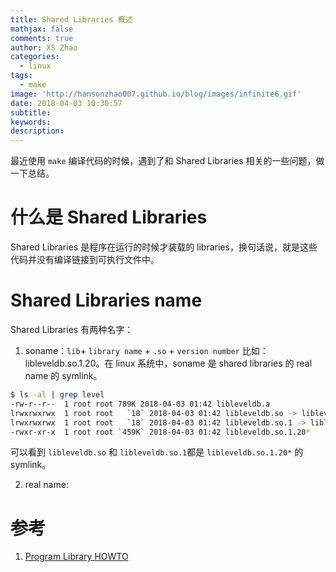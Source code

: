 ```yaml
---
title: Shared Libraries 概述
mathjax: false
comments: true
author: XS Zhao
categories:
  - linux
tags:
  - make
image: 'http://hansonzhao007.github.io/blog/images/infinite6.gif'
date: 2018-04-03 10:30:57
subtitle:
keywords:
description:
---
```


最近使用 `make` 编译代码的时候，遇到了和 Shared Libraries 相关的一些问题，做一下总结。

# 什么是 Shared Libraries
Shared Libraries 是程序在运行的时候才装载的 libraries，换句话说，就是这些代码并没有编译链接到可执行文件中。

# Shared Libraries name
Shared Libraries 有两种名字：
1. soname：`lib`+ `library name` + `.so` + `version number`
比如：libleveldb.so.1.20。在 linux 系统中，soname 是 shared libraries 的 real name 的 symlink。
```bash soname示例
$ ls -al | grep level
-rw-r--r--  1 root root 789K 2018-04-03 01:42 libleveldb.a
lrwxrwxrwx  1 root root   `18` 2018-04-03 01:42 libleveldb.so -> libleveldb.so.1.20*
lrwxrwxrwx  1 root root   `18` 2018-04-03 01:42 libleveldb.so.1 -> libleveldb.so.1.20*
-rwxr-xr-x  1 root root `459K` 2018-04-03 01:42 libleveldb.so.1.20*
```
可以看到 `libleveldb.so` 和 `libleveldb.so.1`都是 `libleveldb.so.1.20*` 的 symlink。

2. real name:

# 参考
1. [Program Library HOWTO](http://www.tldp.org/HOWTO/Program-Library-HOWTO/shared-libraries.html)
